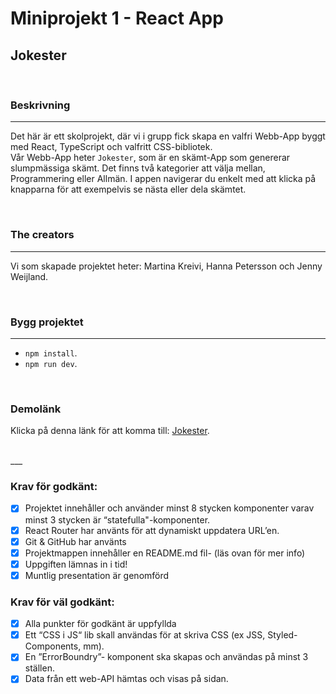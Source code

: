# Miniprojekt 1 - React App
## Jokester
<br>

### Beskrivning
---
Det här är ett skolprojekt, där vi i grupp fick skapa en valfri Webb-App byggt med React, TypeScript och valfritt CSS-bibliotek.  
Vår Webb-App heter `Jokester`, som är en skämt-App som genererar slumpmässiga skämt. Det finns två kategorier att välja mellan, Programmering eller Allmän. I appen navigerar du enkelt med att klicka på knapparna för att exempelvis se nästa eller dela skämtet.

<br>

### The creators
---
Vi som skapade projektet heter: Martina Kreivi, Hanna Petersson och Jenny Weijland.

<br>

### Bygg projektet
---

- `npm install`.
- `npm run dev`. 

<br>

### Demolänk
Klicka på denna länk för att komma till: [Jokester](project-jokester-app.netlify.app).

<br>
___

### Krav för godkänt:

- [X] Projektet innehåller och använder minst 8 stycken komponenter varav minst 3 stycken är “statefulla"-komponenter.
- [X] React Router har använts för att   dynamiskt uppdatera URL’en.
- [X] Git & GitHub har använts
- [X] Projektmappen innehåller en README.md     fil- (läs ovan för mer info)
- [X] Uppgiften lämnas in i tid!
- [X] Muntlig presentation är genomförd

### Krav för väl godkänt:

- [X] Alla punkter för godkänt är uppfyllda
- [X] Ett “CSS i JS“ lib skall användas för at skriva CSS (ex JSS, Styled-Components, mm).
- [X] En ”ErrorBoundry”- komponent ska skapas och användas på minst 3 ställen.
- [X] Data från ett web-API hämtas och visas på sidan.